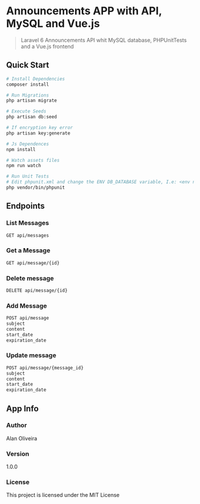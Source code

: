 # Announcements APP with API, MySQL and Vue.js

> Laravel 6 Announcements API whit MySQL database, PHPUnitTests and a Vue.js frontend

## Quick Start

``` bash
# Install Dependencies
composer install

# Run Migrations
php artisan migrate

# Execute Seeds
php artisan db:seed

# If encryption key error 
php artisan key:generate

# Js Dependences
npm install

# Watch assets files
npm run watch

# Run Unit Tests
# Edit phpunit.xml and change the ENV DB_DATABASE variable, I.e: <env name="DB_DATABASE" value="announcements_test"/>
php vendor/bin/phpunit
```

## Endpoints

### List Messages
``` bash
GET api/messages
```
### Get a Message
``` bash
GET api/message/{id}
```

### Delete message
``` bash
DELETE api/message/{id}
```

### Add Message
``` bash
POST api/message
subject
content
start_date
expiration_date
```

### Update message
``` bash
POST api/message/{message_id}
subject
content
start_date
expiration_date
```

## App Info

### Author

Alan Oliveira

### Version

1.0.0

### License

This project is licensed under the MIT License